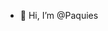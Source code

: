 - 👋 Hi, I’m @Paquies

<!---
Paquies/Paquies is a ✨ special ✨ repository because its `README.md` (this file) appears on your GitHub profile.
You can click the Preview link to take a look at your changes.
--->
